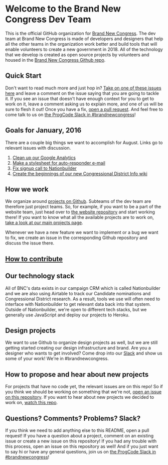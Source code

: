 # Welcome to the Brand New Congress Dev Team
 
This is the official GitHub organization for [Brand New Congress](http://brandnewcongress.org/). The dev team at Brand New Congress is made of developers and designers that help all the other teams in the organization work better and build tools that will enable volunteers to create a new government in 2018. All of the technology that we develop is created as open source projects by volunteers and housed in the [Brand New Congress Github repo](https://github.com/BrandNewCongress).

## Quick Start

Don't want to read much more and just hop in? [Take on one of these issues here](https://github.com/issues) and leave a comment on the issue saying that you are going to tackle it. If you see an issue that doesn't have enough context for you to get to work on it, leave a comment asking us to explain more, and one of us will be sure to flesh it out! Once you have a fix, [open a pull request](README.md#how-to-contribute). And feel free to come talk to us on [the ProgCode Slack in #brandnewcongress](https://docs.google.com/forms/d/e/1FAIpQLSeg0PcO8bGcFQwAPGHCHWhd3iATbkhYpLxgVLN5EKpbSP5R-A/viewform?c=0&w=1&usp=send_form)!

## Goals for January, 2016

There are a couple big things we want to accomplish for August. Links go to relevant issues with discussion.

1. [Clean up our Google Analytics](https://github.com/BrandNewCongress/welcome/issues/24)
1. [Make a stylesheet for auto-responder e-mail](https://github.com/BrandNewCongress/hub/issues/2)
1. [Fix signup call to Nationbuilder](https://github.com/BrandNewCongress/hub/issues/1)
1. [Create the beginnings of our new Congressional District Info wiki](https://github.com/BrandNewCongress/welcome/issues/23)

## How we work

We organize around [projects on Github](https://github.com/BrandNewCongress). Subteams of the dev team are therefore just project teams. So, for example, if you want to be a part of the website team, just head over to [the website repository](https://github.com/BrandNewCongress/website) and start working there! If you want to know what all the available projects are to work on, [take a look at our main projects page](https://github.com/BrandNewCongress). 

Whenever we have a new feature we want to implement or a bug we want to fix, we create an issue in the corresponding Github repository and discuss the issue there. 

## [How to contribute](https://github.com/BrandNewCongress/welcome/wiki/How-to-Contribute)

## Our technology stack

All of BNC's data exists in our campaign CRM which is called Nationbuilder and we are also using Airtable to track our Candidate nominations and Congressional District research. As a result, tools we use will often need to interface with Nationbuilder to get relevant data back into that system. Outside of Nationbuilder, we're open to different tech stacks, but we generally use JavaScript and deploy our projects to Heroku.

## Design projects

We want to use Github to organize design projects as well, but we are still getting started creating our design infrastructure and brand.  Are you a designer who wants to get involved?  Come drop into our [Slack](https://docs.google.com/forms/d/e/1FAIpQLSeg0PcO8bGcFQwAPGHCHWhd3iATbkhYpLxgVLN5EKpbSP5R-A/viewform?c=0&w=1&usp=send_form) and show us some of your work! We're in #brandnewcongress.

## How to propose and hear about new projects

For projects that have no code yet, the relevant issues are on this repo! So if you think we should be working on something that we're not, [open an issue on this repository](https://github.com/BrandNewCongress/Welcome/issues). If you want to hear about new projects we decided to work on, [watch this repo](https://github.com/BrandNewCongress/Welcome/subscription).

## Questions? Comments? Problems? Slack?

If you think we need to add anything else to this README, open a pull request! If you have a question about a project, comment on an existing issue or create a new issue on this repository!  If you had any trouble with this process, open an issue on this repository as well! And if you just want to say hi or have any general questions, join us on [the ProgCode Slack in #brandnewcongress](https://docs.google.com/forms/d/e/1FAIpQLSeg0PcO8bGcFQwAPGHCHWhd3iATbkhYpLxgVLN5EKpbSP5R-A/viewform?c=0&w=1&usp=send_form)!
